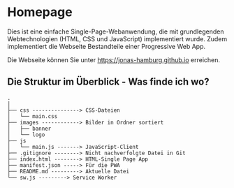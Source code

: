 # Homepage

Dies ist eine einfache Single-Page-Webanwendung, die mit grundlegenden Webtechnologien (HTML, CSS und JavaScript) implementiert wurde. Zudem implementiert die Webseite Bestandteile einer Progressive Web App.

Die Webseite können Sie unter https://jonas-hamburg.github.io erreichen.

## Die Struktur im Überblick - Was finde ich wo?

```text
.
│
├── css ---------------> CSS-Dateien
│   └── main.css
├── images ------------> Bilder in Ordner sortiert
│   ├── banner
│   └── logo
├── js
│   └── main.js -------> JavaScript-Client
├── .gitignore --------> Nicht nachverfolgte Datei in Git
├── index.html --------> HTML-Single Page App
├── manifest.json -----> Für die PWA
├── README.md ---------> Aktuelle Datei
└── sw.js ---------> Service Worker
```
